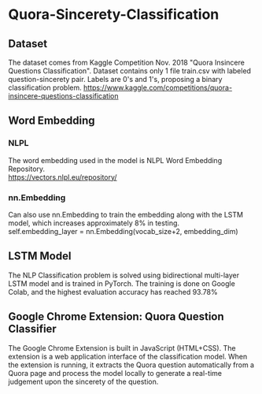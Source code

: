 # Quora-Sincerety-Classification
## Dataset
The dataset comes from Kaggle Competition Nov. 2018 "Quora Insincere Questions Classification".
Dataset contains only 1 file train.csv with labeled question-sincerety pair.
Labels are 0's and 1's, proposing a binary classification problem.
https://www.kaggle.com/competitions/quora-insincere-questions-classification

## Word Embedding
### NLPL
The word embedding used in the model is NLPL Word Embedding Repository.\
https://vectors.nlpl.eu/repository/
### nn.Embedding
Can also use nn.Embedding to train the embedding along with the LSTM model, which increases approximately 8% in testing.\
self.embedding_layer = nn.Embedding(vocab_size+2, embedding_dim)

## LSTM Model
The NLP Classification problem is solved using bidirectional multi-layer LSTM model and is trained in PyTorch.
The training is done on Google Colab, and the highest evaluation accuracy has reached 93.78%

## Google Chrome Extension: Quora Question Classifier
The Google Chrome Extension is built in JavaScript (HTML+CSS).
The extension is a web application interface of the classification model. When the extension is running, it extracts the Quora question automatically from a Quora page and process the model locally to generate a real-time judgement upon the sincerety of the question.
